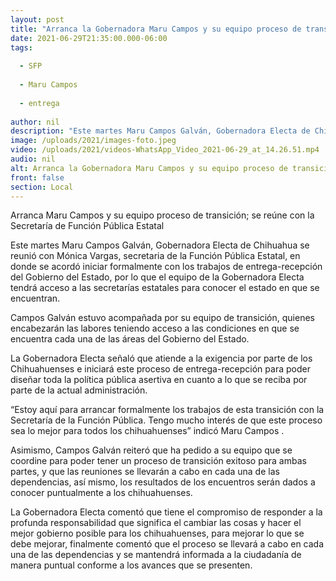 ```yaml
---
layout: post
title: "Arranca la Gobernadora Maru Campos y su equipo proceso de transición"
date: 2021-06-29T21:35:00.000-06:00
tags:
  
  - SFP
  
  - Maru Campos
  
  - entrega
  
author: nil
description: "Este martes Maru Campos Galván, Gobernadora Electa de Chihuahua se reunió con Mónica Vargas, secretaria de la Función Pública Estatal, en donde se acordó iniciar formalmente con los trabajos de entrega-recepción."
image: /uploads/2021/images-foto.jpeg
video: /uploads/2021/videos-WhatsApp_Video_2021-06-29_at_14.26.51.mp4
audio: nil
alt: Arranca la Gobernadora Maru Campos y su equipo proceso de transición
front: false
section: Local
---
```


Arranca Maru Campos y su equipo proceso de transición; se reúne con la Secretaría de Función Pública Estatal

Este martes Maru Campos Galván, Gobernadora Electa de Chihuahua se reunió con Mónica Vargas, secretaria de la Función Pública Estatal, en donde se acordó iniciar formalmente con los trabajos de entrega-recepción del Gobierno del Estado, por lo que el equipo de la Gobernadora Electa tendrá acceso a las secretarías estatales para conocer el estado en que se encuentran.

Campos Galván estuvo acompañada por su equipo de transición, quienes encabezarán las labores teniendo acceso a las condiciones en que se encuentra cada una de las áreas del Gobierno del Estado.

La Gobernadora Electa señaló que atiende a la exigencia por parte de los Chihuahuenses e iniciará este proceso de entrega-recepción para poder diseñar toda la política pública asertiva en cuanto a lo que se reciba por parte de la actual administración.

“Estoy aquí para arrancar formalmente los trabajos de esta transición con la Secretaría de la Función Pública. Tengo mucho interés de que este proceso sea lo mejor para todos los chihuahuenses” indicó Maru Campos . 

Asimismo, Campos Galván reiteró que ha pedido a su equipo que se coordine para poder tener un proceso de transición exitoso para ambas partes, y que las reuniones se llevarán a cabo en cada una de las dependencias, así mismo, los resultados de los encuentros serán dados a conocer puntualmente a los chihuahuenses.

La Gobernadora Electa comentó que tiene el compromiso de responder a la profunda responsabilidad que significa el cambiar las cosas y hacer el mejor gobierno posible para los chihuahuenses, para mejorar lo que se debe mejorar, finalmente comentó  que el proceso se llevará a cabo en cada una de las dependencias y se mantendrá informada a la ciudadanía de manera puntual conforme a los avances que se presenten.